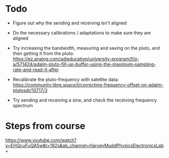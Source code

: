 # Todo
- Figure out why the sending and receiving isn't aligned
- Do the necessary calibrations / adaptations to make sure they are aligned
- Try increasing the bandwidth, measuring and saving on the pluto, and then getting it from the pluto: https://ez.analog.com/adieducation/university-program/f/q-a/571424/adalm-pluto-fill-up-buffer-using-the-maximum-sampling-rate-and-read-it-after

- Recalibrate the pluto-frequency with satellite data: https://community.libre.space/t/correcting-frequency-offset-on-adalm-plutosdr/10717/3
- Try sending and receiving a sine, and check the receiving frequency spectrum

# Steps from course
https://www.youtube.com/watch?v=EHQcuFuQA5w&t=182s&ab_channel=HarveyMuddPhysicsElectronicsLab
+